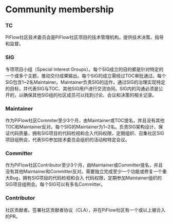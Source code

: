 # Community membership

### TC

PiFlow社区技术委员会是PiFlow社区项目的技术管理机构，提供技术决策、指导和监督。

### SIG

专项项目小组（Special Interest Groups）。每个SIG成立的目的都是针对特定的一个或多个主题，推动交付成果输出。每个SIG的成立需经过TOC审批通过。每个SIG包含1~2名Maintainer。Maintainer负责SIG的运作，通过SIG的治理实现特定的目标，并代表SIG与TOC、其他SIG用户进行交流协同。SIG内的沟通必须是公开的，以确保其他SIG组的社区成员可以找到讨论、会议和决策的相关记录。

### Maintainer

作为PiFlow社区Commiter至少3个月，由Maintainer或TOC提名，并且没有其他TOC和Maintainer反对。每个SIG的Maintainer为1~2名。负责SIG架构设计、保证代码质量，拥有SIG项目的代码检视和合入代码权限，定期组织、召集社区SIG项目组例会，代表SIG参加技术委员会组织的活动和特定会议。

### Committer

作为PiFlow社区Contributor至少3个月，由Maintainer或Committer提名，并且没有其他Maintainer和Committer反对。需要独立完成至少一个功能或修复一个重大Bug，拥有SIG项目的代码检视和合入 代码权限，定期参加Maintainer组织的SIG项目组例会。每个SIG可以有多名Committer。

### Contributor

社区贡献者。签署社区贡献者协议（CLA），并在PiFlow社区有一个或以上被合入的PR。





